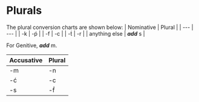 # Plurals
The plural conversion charts are shown below:
| Nominative | Plural |
| --- | --- |
| -k | -ṕ |
| -f | -c |
| -t́ | -r |
| anything else | **_add_** s |

For Genitive, **_add_** m.

| Accusative | Plural |
| --- | --- |
| -m | -n |
| -ć | -c |
| -s | -f́ |
